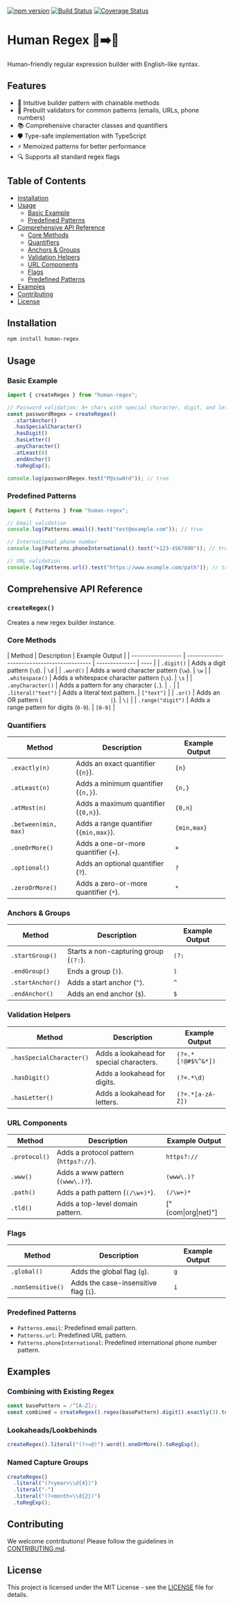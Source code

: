 [![npm version](https://img.shields.io/npm/v/human-regex.svg)](https://www.npmjs.com/package/human-regex)
[![Build Status](https://github.com/rajibola/human-regex/actions/workflows/test.yml/badge.svg)](https://github.com/rajibola/human-regex/actions)
[![Coverage Status](https://coveralls.io/repos/github/rajibola/human-regex/badge.svg)](https://coveralls.io/github/rajibola/human-regex)

# Human Regex 🤖➡️👤

Human-friendly regular expression builder with English-like syntax.

## Features

- 🧩 Intuitive builder pattern with chainable methods
- 🎯 Prebuilt validators for common patterns (emails, URLs, phone numbers)
- 📚 Comprehensive character classes and quantifiers
- 🛡️ Type-safe implementation with TypeScript
- ⚡ Memoized patterns for better performance
- 🔍 Supports all standard regex flags

## Table of Contents

- [Installation](#installation)
- [Usage](#usage)
  - [Basic Example](#basic-example)
  - [Predefined Patterns](#predefined-patterns)
- [Comprehensive API Reference](#comprehensive-api-reference)
  - [Core Methods](#core-methods)
  - [Quantifiers](#quantifiers)
  - [Anchors & Groups](#anchors--groups)
  - [Validation Helpers](#validation-helpers)
  - [URL Components](#url-components)
  - [Flags](#flags)
  - [Predefined Patterns](#predefined-patterns)
- [Examples](#examples)
- [Contributing](#contributing)
- [License](#license)

## Installation

```bash
npm install human-regex
```

## Usage

### Basic Example

```javascript
import { createRegex } from "human-regex";

// Password validation: 8+ chars with special character, digit, and letter
const passwordRegex = createRegex()
  .startAnchor()
  .hasSpecialCharacter()
  .hasDigit()
  .hasLetter()
  .anyCharacter()
  .atLeast(8)
  .endAnchor()
  .toRegExp();

console.log(passwordRegex.test("P@ssw0rd")); // true
```

### Predefined Patterns

```javascript
import { Patterns } from "human-regex";

// Email validation
console.log(Patterns.email().test("test@example.com")); // true

// International phone number
console.log(Patterns.phoneInternational().test("+123-4567890")); // true

// URL validation
console.log(Patterns.url().test("https://www.example.com/path")); // true
```

## Comprehensive API Reference

### `createRegex()`

Creates a new regex builder instance.

### Core Methods

| Method             | Description                                 | Example Output |
| ------------------ | ------------------------------------------- | -------------- | ---- |
| `.digit()`         | Adds a digit pattern (`\d`).                | `\d`           |
| `.word()`          | Adds a word character pattern (`\w`).       | `\w`           |
| `.whitespace()`    | Adds a whitespace character pattern (`\s`). | `\s`           |
| `.anyCharacter()`  | Adds a pattern for any character (`.`).     | `.`            |
| `.literal("text")` | Adds a literal text pattern.                | `["text"]`     |
| `.or()`            | Adds an OR pattern (`                       | `).            | `\|` |
| `.range("digit")`  | Adds a range pattern for digits (`0-9`).    | `[0-9]`        |

### Quantifiers

| Method               | Description                            | Example Output |
| -------------------- | -------------------------------------- | -------------- |
| `.exactly(n)`        | Adds an exact quantifier (`{n}`).      | `{n}`          |
| `.atLeast(n)`        | Adds a minimum quantifier (`{n,}`).    | `{n,}`         |
| `.atMost(n)`         | Adds a maximum quantifier (`{0,n}`).   | `{0,n}`        |
| `.between(min, max)` | Adds a range quantifier (`{min,max}`). | `{min,max}`    |
| `.oneOrMore()`       | Adds a one-or-more quantifier (`+`).   | `+`            |
| `.optional()`        | Adds an optional quantifier (`?`).     | `?`            |
| `.zeroOrMore()`      | Adds a zero-or-more quantifier (`*`).  | `*`            |

### Anchors & Groups

| Method           | Description                           | Example Output |
| ---------------- | ------------------------------------- | -------------- |
| `.startGroup()`  | Starts a non-capturing group (`(?:`). | `(?:`          |
| `.endGroup()`    | Ends a group (`)`).                   | `)`            |
| `.startAnchor()` | Adds a start anchor (`^`).            | `^`            |
| `.endAnchor()`   | Adds an end anchor (`$`).             | `$`            |

### Validation Helpers

| Method                   | Description                              | Example Output     |
| ------------------------ | ---------------------------------------- | ------------------ |
| `.hasSpecialCharacter()` | Adds a lookahead for special characters. | `(?=.*[!@#$%^&*])` |
| `.hasDigit()`            | Adds a lookahead for digits.             | `(?=.*\d)`         |
| `.hasLetter()`           | Adds a lookahead for letters.            | `(?=.*[a-zA-Z])`   |

### URL Components

| Method        | Description                            | Example Output            |
| ------------- | -------------------------------------- | ------------------------- |
| `.protocol()` | Adds a protocol pattern (`https?://`). | `https?://`               |
| `.www()`      | Adds a www pattern (`(www\.)?`).       | `(www\.)?`                |
| `.path()`     | Adds a path pattern (`(/\w+)*`).       | `(/\w+)*`                 |
| `.tld()`      | Adds a top-level domain pattern.       | \[\"\(com\|org\|net\)\"\] |

### Flags

| Method            | Description                           | Example Output |
| ----------------- | ------------------------------------- | -------------- |
| `.global()`       | Adds the global flag (`g`).           | `g`            |
| `.nonSensitive()` | Adds the case-insensitive flag (`i`). | `i`            |

### Predefined Patterns

- `Patterns.email`: Predefined email pattern.
- `Patterns.url`: Predefined URL pattern.
- `Patterns.phoneInternational`: Predefined international phone number pattern.

## Examples

### Combining with Existing Regex

```javascript
const basePattern = /^[A-Z]/;
const combined = createRegex().regex(basePattern).digit().exactly(3).toRegExp();
```

### Lookaheads/Lookbehinds

```javascript
createRegex().literal("(?<=@)").word().oneOrMore().toRegExp();
```

### Named Capture Groups

```javascript
createRegex()
  .literal("(?<year>\\d{4})")
  .literal("-")
  .literal("(?<month>\\d{2})")
  .toRegExp();
```

## Contributing

We welcome contributions! Please follow the guidelines in [CONTRIBUTING.md](CONTRIBUTING.md).

## License

This project is licensed under the MIT License - see the [LICENSE](LICENSE) file for details.
